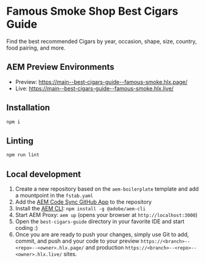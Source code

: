 # Famous Smoke Shop Best Cigars Guide
Find the best recommended Cigars by year, occasion, shape, size, country, food pairing, and more. 

## AEM Preview Environments
- Preview: https://main--best-cigars-guide--famous-smoke.hlx.page/
- Live: https://main--best-cigars-guide--famous-smoke.hlx.live/

## Installation

```sh
npm i
```

## Linting

```sh
npm run lint
```

## Local development

1. Create a new repository based on the `aem-boilerplate` template and add a mountpoint in the `fstab.yaml`
1. Add the [AEM Code Sync GitHub App](https://github.com/apps/aem-code-sync) to the repository
1. Install the [AEM CLI](https://github.com/adobe/helix-cli): `npm install -g @adobe/aem-cli`
1. Start AEM Proxy: `aem up` (opens your browser at `http://localhost:3000`)
1. Open the `best-cigars-guide` directory in your favorite IDE and start coding :)
1. Once you are are ready to push your changes, simply use Git to add, commit, and push and your code to your preview `https://<branch>--<repo>--<owner>.hlx.page/` and production `https://<branch>--<repo>--<owner>.hlx.live/` sites.
